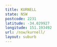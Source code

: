 ```yaml
---
title: KURNELL
state: NSW
postcode: 2231
latitude: -34.029927
longitude: 151.193492
url: /nsw/kurnell/
layout: suburb
---
```

